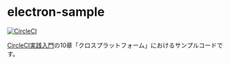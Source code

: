 # electron-sample

[![CircleCI](https://circleci.com/gh/circleci-book/electron-sample.svg?style=svg)](https://circleci.com/gh/circleci-book/electron-sample)

[CircleCI実践入門](https://gihyo.jp/book/2020/978-4-297-11411-4)の10章「クロスプラットフォーム」におけるサンプルコードです。
